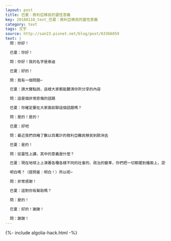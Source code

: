 ```yaml
---
layout: post
title: 巴夏：敘利亞移民的靈性意義
key: 20180110_text_巴夏：敘利亞移民的靈性意義
category: text
tags: 文字
source: http://san23.pixnet.net/blog/post/63366859
text: |
  問：你好！

  巴夏：你好！

  問：你好！我的名字是泰迪

  巴夏：好的！

  問：我有一個問題⋯

  巴夏：請大聲點說，這樣大家都能聽清你所分享的內容

  問：這是個非常悲傷的話題

  巴夏：你確定要在大家面前聊這個話題嗎？

  問：是的！是的！

  巴夏：好吧

  問：最近我們目睹了數以百萬計的敘利亞難民移民到歐洲去

  巴夏：是的！

  問：從靈性上講，其中的意義是什麼？

  巴夏：現在地球上上演著各種各樣不同的社會的、政治的變革，你們把一切都擺到檯面上，混合在一起，從而決定自己到底想要什麼樣的世界，你們一下子把所有東西都放在檯面上說：“這是我們想要的”、“這不是我們想要的”，你們把一切都混合在一起，因為你們已經經歷了數千年的“受限制”的人生，這個循環已接近尾聲，所以你們要把一切都拿出來，放在自己面前，以（跟以往）不同的方式，對之處理、改變或者轉化，所以你得弄清楚你和（你生命中的）所有人所發生的事

  明白嗎？（提問者：明白！）所以呢⋯

  問：非常感謝！

  巴夏：這對你有幫助嗎？

  問：是的！

  巴夏：好的！謝謝！

  問：謝謝！
---
```


{%- include algolia-hack.html -%}
